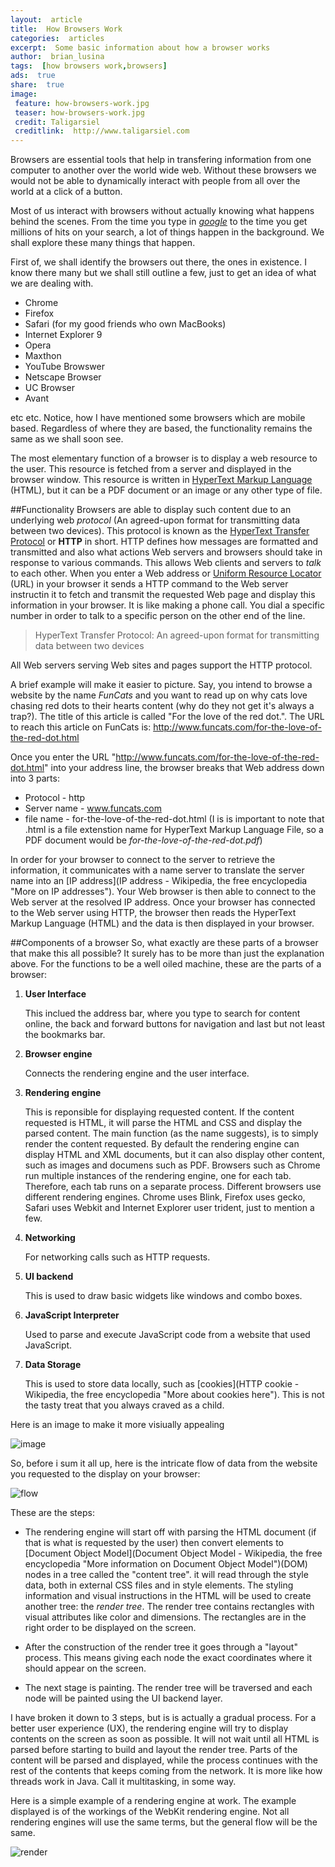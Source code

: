 ```yaml
---
layout:  article
title:  How Browsers Work
categories:  articles
excerpt:  Some basic information about how a browser works
author:  brian_lusina
tags:  [how browsers work,browsers]
ads:  true
share:  true
image:
 feature: how-browsers-work.jpg
 teaser: how-browsers-work.jpg
 credit: Taligarsiel
 creditlink:  http://www.taligarsiel.com
---
```


Browsers are essential tools that help in transfering information from one computer to another over the world wide web. Without these browsers we would not be able to dynamically interact with people from all over the world at a click of a button.

Most of us interact with browsers without actually knowing what happens behind the scenes. From the time you type in [*google*](https://www.google.com) to the time you get millions of hits on your search, a lot of things happen in the background. We shall explore these many things that happen.

First of, we shall identify the browsers out there, the ones in existence. I know there many but we shall still outline a few, just to get an idea of what we are dealing with.
+ Chrome
+ Firefox
+ Safari (for my good friends who own MacBooks)
+ Internet Explorer 9
+ Opera
+ Maxthon
+ YouTube Browswer
+ Netscape Browser
+ UC Browser
+ Avant
 
etc etc.
Notice, how I have mentioned some browsers which are mobile based. Regardless of where they are based, the functionality remains the same as we shall soon see.

The most elementary function of a browser is to display a web resource to the user. This resource is fetched from a server and displayed in the browser window. This resource is written in [HyperText Markup Language](https://en.wikipedia.org/wiki/HTML "More about HTML here") (HTML), but it can be a PDF document or an image or any other type of file.

##Functionality
Browsers are able to display such content due to an underlying web *protocol* (An agreed-upon format for transmitting data between two devices). This protocol is known as the [HyperText Transfer Protocol](https://en.wikipedia.org/wiki/Hypertext_Transfer_Protocol) or **HTTP** in short. HTTP defines how messages are formatted and transmitted and also what actions Web servers and browsers should take in response to various commands. This allows Web clients and servers to *talk* to each other. When you enter a Web address or [Uniform Resource Locator](https://en.wikipedia.org/wiki/Uniform_Resource_Locator) (URL) in your browser it sends a HTTP command to the Web server instructin it to fetch and transmit the requested Web page and display this information in your browser. It is like making a phone call. You dial a specific number in order to talk to a specific person on the other end of the line. 


>HyperText Transfer Protocol: An agreed-upon format for transmitting data between two devices


All Web servers serving Web sites and pages support the HTTP protocol.

A brief example will make it easier to picture. Say, you intend to browse a website by the name *FunCats* and you want to read up on why cats love chasing red dots to their hearts content (why do they not get it's always a trap?). The title of this article is called "For the love of the red dot.". The URL to reach this article on FunCats is: http://www.funcats.com/for-the-love-of-the-red-dot.html

Once you enter the URL "http://www.funcats.com/for-the-love-of-the-red-dot.html" into your address line, the browser breaks that Web address down into 3 parts:
+ Protocol - http
+ Server name - www.funcats.com
+ file name - for-the-love-of-the-red-dot.html (I is is important to note that .html is a file extenstion name for HyperText Markup Language File, so a PDF document would be *for-the-love-of-the-red-dot.pdf*)

In order for your browser to connect to the server to retrieve the information, it communicates with a name server to translate the server name into an [IP address](IP address - Wikipedia, the free encyclopedia "More on IP addresses"). Your Web browser is then able to connect to the Web server at the resolved IP address. Once your browser has connected to the Web server using HTTP, the browser then reads the HyperText Markup Language (HTML) and the data is then displayed in your browser.

##Components of a browser
So, what exactly are these parts of a browser that make this all possible? It surely has to be more than just the explanation above. For the functions to be a well oiled machine, these are the parts of a browser:

1. **User Interface**

    This inclued the address bar, where you type to search for content online, the back and forward buttons for navigation and last but not least the bookmarks bar.
    
2. **Browser engine**

    Connects the rendering engine and the user interface.
    
3. **Rendering engine**

    This is reponsible for displaying requested content. If the content requested is HTML, it will parse the HTML and CSS and display the parsed content. The main function (as the name suggests), is to simply render the content requested. By default the rendering engine can display HTML and XML documents, but it can also display other content, such as images and documens such as PDF. Browsers such as Chrome run multiple instances of the rendering engine, one for each tab. Therefore, each tab runs on a separate process. Different browsers use different rendering engines. Chrome uses Blink, Firefox uses gecko, Safari uses Webkit and Internet Explorer user trident, just to mention a few.
    
4. **Networking**

    For networking calls such as HTTP requests.
    
5. **UI backend**

    This is used to draw basic widgets like windows and combo boxes.
    
6. **JavaScript Interpreter**

    Used to parse and execute JavaScript code from a website that used JavaScript.
    
7. **Data Storage**

    This is used to store data locally, such as [cookies](HTTP cookie - Wikipedia, the free encyclopedia "More about cookies here"). This is not the tasty treat that you always craved as a child.

Here is an image to make it more visiually appealing

![image](components_of_a_browser.png "Components of a browser")


So, before i sum it all up, here is the intricate flow of data from the website you requested to the display on your browser:

![flow](http://www.html5rocks.com/en/tutorials/internals/howbrowserswork/flow.png "Flow of a typical Rendering Engine")

These are the steps:

+ The rendering engine will start off with parsing the HTML document (if that is what is requested by the user) then convert elements to [Document Object Model](Document Object Model - Wikipedia, the free encyclopedia "More information on Document Object Model")(DOM) nodes in a tree called the "content tree". it will read through the style data, both in external CSS files and in style elements. The styling information and visual instructions in the HTML will be used to create another tree: the *render tree*. The render tree contains rectangles with visual attributes like color and dimensions. The rectangles are in the right order to be displayed on the screen.

+ After the construction of the render tree it goes through a "layout" process. This means giving each node the exact coordinates where it should appear on the screen.

+ The next stage is painting. The render tree will be traversed and each node will be painted using the UI backend layer.

I have broken it down to 3 steps, but is is actually a gradual process. For a better user experience (UX), the rendering engine will try to display contents on the screen as soon as possible. It will not wait until all HTML is parsed before starting to build and layout the render tree. Parts of the content will be parsed and displayed, while the process continues with the rest of the contents that keeps coming from the network. It is more like how threads work in Java. Call it multitasking, in some way.

Here is a simple example of a rendering engine at work. The example displayed is of the workings of the WebKit rendering engine. Not all rendering engines will use the same terms, but the general flow will be the same.

![render](http://www.html5rocks.com/en/tutorials/internals/howbrowserswork/webkitflow.png)


